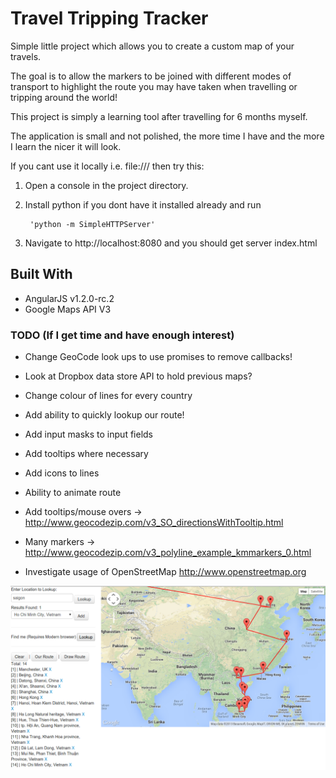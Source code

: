 Travel Tripping Tracker
===============

Simple little project which allows you to create a custom map of your travels.

The goal is to allow the markers to be joined with different modes of transport to highlight the route you may have taken when travelling or tripping around the world!

This project is simply a learning tool after travelling for 6 months myself.

The application is small and not polished, the more time I have and the more I learn the nicer it will look.

If you cant use it locally i.e. file:/// then try this:

1. Open a console in the project directory.
2. Install python if you dont have it installed already and run

        'python -m SimpleHTTPServer'

3. Navigate to http://localhost:8080 and you should get server index.html

## Built With

* AngularJS v1.2.0-rc.2
* Google Maps API V3


### TODO (If I get time and have enough interest)

* Change GeoCode look ups to use promises to remove callbacks!
* Look at Dropbox data store API to hold previous maps?
* Change colour of lines for every country
* Add ability to quickly lookup our route!
* Add input masks to input fields
* Add tooltips where necessary
* Add icons to lines
* Ability to animate route

* Add tooltips/mouse overs -> http://www.geocodezip.com/v3_SO_directionsWithTooltip.html
* Many markers -> http://www.geocodezip.com/v3_polyline_example_kmmarkers_0.html
* Investigate usage of OpenStreetMap http://www.openstreetmap.org

![Image](screenshots/current-look.png?raw=true)
